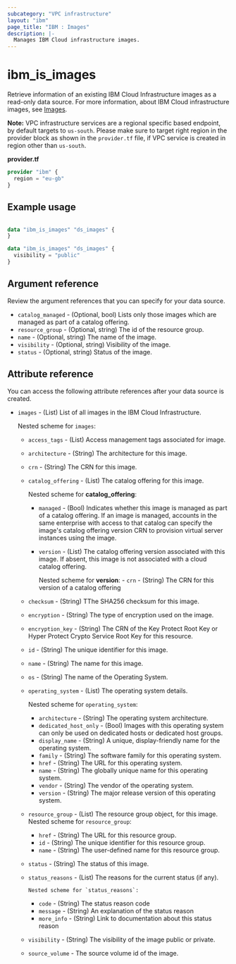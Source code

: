 ```yaml
---
subcategory: "VPC infrastructure"
layout: "ibm"
page_title: "IBM : Images"
description: |-
  Manages IBM Cloud infrastructure images.
---
```


# ibm_is_images
Retrieve information of an existing IBM Cloud Infrastructure images as a read-only data source. For more information, about IBM Cloud infrastructure images, see [Images](https://cloud.ibm.com/docs/vpc?topic=vpc-about-images).

**Note:** 
VPC infrastructure services are a regional specific based endpoint, by default targets to `us-south`. Please make sure to target right region in the provider block as shown in the `provider.tf` file, if VPC service is created in region other than `us-south`.

**provider.tf**

```terraform
provider "ibm" {
  region = "eu-gb"
}
```

## Example usage

```terraform

data "ibm_is_images" "ds_images" {
}

data "ibm_is_images" "ds_images" {
  visibility = "public"
}

```
## Argument reference

Review the argument references that you can specify for your data source. 

* `catalog_managed` - (Optional, bool) Lists only those images which are managed as part of a catalog offering.
* `resource_group` - (Optional, string) The id of the resource group.
* `name` - (Optional, string) The name of the image.
* `visibility` - (Optional, string) Visibility of the image.
* `status` - (Optional, string) Status of the image.

## Attribute reference
You can access the following attribute references after your data source is created. 

- `images` - (List) List of all images in the IBM Cloud Infrastructure.

  Nested scheme for `images`:
  - `access_tags`  - (List) Access management tags associated for image.
  - `architecture` - (String) The architecture for this image.
  - `crn` - (String) The CRN for this image.
  - `catalog_offering` - (List) The catalog offering for this image.

      Nested scheme for **catalog_offering**:
      - `managed` - (Bool) Indicates whether this image is managed as part of a catalog offering. If an image is managed, accounts in the same enterprise with access to that catalog can specify the image's catalog offering version CRN to provision virtual server instances using the image.
      - `version` - (List) The catalog offering version associated with this image. If absent, this image is not associated with a cloud catalog offering.
      
          Nested scheme for **version**:
            - `crn` - (String) The CRN for this version of a catalog offering
  - `checksum` - (String) TThe SHA256 checksum for this image.
  - `encryption` - (String) The type of encryption used on the image.
  - `encryption_key` - (String) The CRN of the Key Protect Root Key or Hyper Protect Crypto Service Root Key for this resource.
  - `id` - (String) The unique identifier for this image.
  - `name` - (String) The name for this image.
  - `os` - (String) The name of the Operating System.
  - `operating_system` - (List) The operating system details. 
    
      Nested scheme for `operating_system`:
      - `architecture` - (String) The operating system architecture.
      - `dedicated_host_only` - (Bool) Images with this operating system can only be used on dedicated hosts or dedicated host groups.
      - `display_name` - (String) A unique, display-friendly name for the operating system.
      - `family` - (String) The software family for this operating system.
      - `href` - (String) The URL for this operating system.
      - `name` - (String) The globally unique name for this operating system.
      - `vendor` - (String) The vendor of the operating system.
      - `version` - (String) The major release version of this operating system.
  - `resource_group` - (List) The resource group object, for this image.
      Nested scheme for `resource_group`:
      - `href` - (String) The URL for this resource group.
      - `id` - (String) The unique identifier for this resource group.
      - `name` - (String) The user-defined name for this resource group.
  - `status` - (String) The status of this image.
  - `status_reasons` - (List) The reasons for the current status (if any).

        Nested scheme for `status_reasons`:
      - `code` - (String) The status reason code
      - `message` - (String) An explanation of the status reason
      - `more_info` - (String) Link to documentation about this status reason
  - `visibility` - (String) The visibility of the image public or private.
  - `source_volume` - The source volume id of the image.

